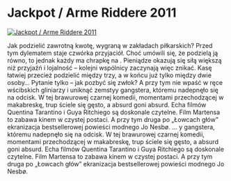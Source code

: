 Jackpot / Arme Riddere 2011 
=============
[![Jackpot / Arme Riddere 2011 ](http://vidos.pl/images/player.gif)](http://vidos.pl/jackpot-arme-riddere-2011)

 Jak podzielić zawrotną kwotę, wygraną w zakładach piłkarskich? Przed tym dylematem staje czwórka przyjaciół. Choć umówili się, że podzielą ją równo, to jednak każdy ma chrapkę na . Pieniądze okazują się siłą większą niż przyjaźń i lojalność – kolejni wspólnicy zaczynają więc znikać. Kasę łatwiej przecież podzielić między trzy, a w końcu już tylko między dwie osoby… Pytanie tylko – jak pozbyć się zwłok? A przy tym nie wpaść w ręce wścibskich gliniarzy i uniknąć zemstyy gangstera, któremu nadepnęło się na odcisk. W tej brawurowej czarnej komedii, momentami przechodzącej w makabreskę, trup ściele się gęsto, a absurd goni absurd. Echa filmów Quentina Tarantino i Guya Ritchiego są doskonale czytelne. Film Martensa to zabawa kinem w czystej postaci. A przy tym druga po „Łowcach głów” ekranizacja bestsellerowej powieści modnego Jo Nesbø.   ... y gangstera, któremu nadepnęło się na odcisk. W tej brawurowej czarnej komedii, momentami przechodzącej w makabreskę, trup ściele się gęsto, a absurd goni absurd. Echa filmów Quentina Tarantino i Guya Ritchiego są doskonale czytelne. Film Martensa to zabawa kinem w czystej postaci. A przy tym druga po „Łowcach głów” ekranizacja bestsellerowej powieści modnego Jo Nesbø.
